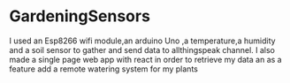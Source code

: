 # GardeningSensors

I used an Esp8266 wifi module,an arduino Uno ,a temperature,a humidity and a soil sensor to gather and send data to allthingspeak channel.
I also made a single page web app with react in order to retrieve my data an as a feature add a remote watering system for my plants
